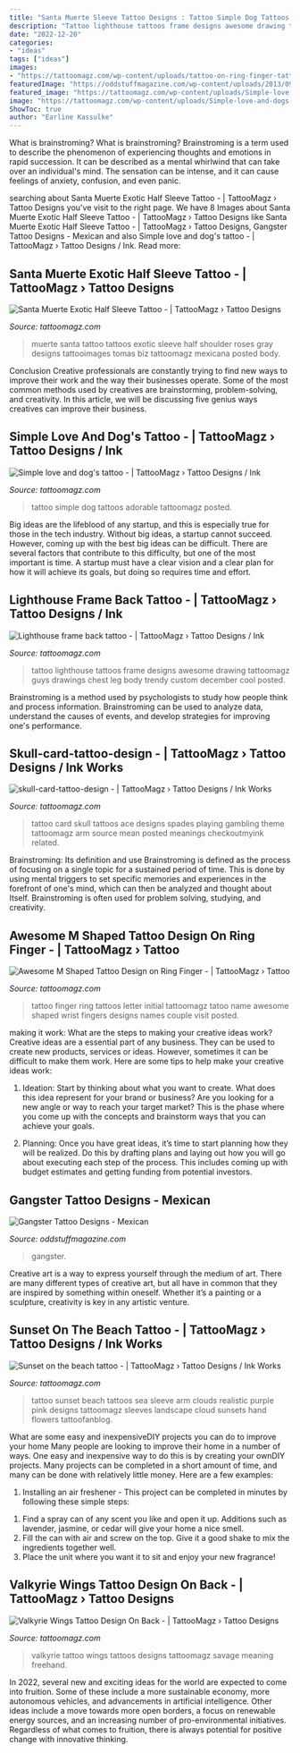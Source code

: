 ```yaml
---
title: "Santa Muerte Sleeve Tattoo Designs : Tattoo Simple Dog Tattoos Adorable Tattoomagz Posted"
description: "Tattoo lighthouse tattoos frame designs awesome drawing tattoomagz guys drawings chest leg body trendy custom december cool posted"
date: "2022-12-20"
categories:
- "ideas"
tags: ["ideas"]
images:
- "https://tattoomagz.com/wp-content/uploads/tattoo-on-ring-finger-tattoos-8678.jpg"
featuredImage: "https://oddstuffmagazine.com/wp-content/uploads/2013/09/Mexican-tattoo-designs-10-599x800.jpg"
featured_image: "https://tattoomagz.com/wp-content/uploads/Simple-love-and-dogs-tattoo.jpg"
image: "https://tattoomagz.com/wp-content/uploads/Simple-love-and-dogs-tattoo.jpg"
ShowToc: true
author: "Earline Kassulke"
---
```



What is brainstroming?
What is brainstroming? Brainstroming is a term used to describe the phenomenon of experiencing thoughts and emotions in rapid succession. It can be described as a mental whirlwind that can take over an individual's mind. The sensation can be intense, and it can cause feelings of anxiety, confusion, and even panic.

	

		
searching about Santa Muerte Exotic Half Sleeve Tattoo - | TattooMagz › Tattoo Designs you've visit to the right page. We have 8 Images about Santa Muerte Exotic Half Sleeve Tattoo - | TattooMagz › Tattoo Designs like Santa Muerte Exotic Half Sleeve Tattoo - | TattooMagz › Tattoo Designs, Gangster Tattoo Designs - Mexican and also Simple love and dog&#039;s tattoo - | TattooMagz › Tattoo Designs / Ink. Read more:
		
    
## Santa Muerte Exotic Half Sleeve Tattoo - | TattooMagz › Tattoo Designs

<img loading=lazy src="https://tattoomagz.com/wp-content/uploads/santa-muerte-tattoos-santa-muerte-b-g-photos-from-fred-tomas-fredy-exotic-tattoo-31593.jpg" onerror="this.onerror=null;this.src='https://tse4.mm.bing.net/th?id=OIP.BWvaypORpADRPOZfZG9kkQHaLD&amp;pid=15.1';" alt="Santa Muerte Exotic Half Sleeve Tattoo - | TattooMagz › Tattoo Designs">

_Source: tattoomagz.com_

>muerte santa tattoo tattoos exotic sleeve half shoulder roses gray designs tattooimages tomas biz tattoomagz mexicana posted body. 

	

Conclusion
Creative professionals are constantly trying to find new ways to improve their work and the way their businesses operate. Some of the most common methods used by creatives are brainstorming, problem-solving, and creativity. In this article, we will be discussing five genius ways creatives can improve their business.

    
## Simple Love And Dog&#039;s Tattoo - | TattooMagz › Tattoo Designs / Ink

<img loading=lazy src="https://tattoomagz.com/wp-content/uploads/Simple-love-and-dogs-tattoo.jpg" onerror="this.onerror=null;this.src='https://tse1.mm.bing.net/th?id=OIP.xpYFqfRW0e3cU9dxPGCRkAHaJ4&amp;pid=15.1';" alt="Simple love and dog&#039;s tattoo - | TattooMagz › Tattoo Designs / Ink">

_Source: tattoomagz.com_

>tattoo simple dog tattoos adorable tattoomagz posted. 

	

Big ideas are the lifeblood of any startup, and this is especially true for those in the tech industry. Without big ideas, a startup cannot succeed. However, coming up with the best big ideas can be difficult. There are several factors that contribute to this difficulty, but one of the most important is time. A startup must have a clear vision and a clear plan for how it will achieve its goals, but doing so requires time and effort.

    
## Lighthouse Frame Back Tattoo - | TattooMagz › Tattoo Designs / Ink

<img loading=lazy src="https://tattoomagz.com/wp-content/uploads/Lighthouse-frame-back-tattoo.jpg" onerror="this.onerror=null;this.src='https://tse3.mm.bing.net/th?id=OIP.bYLc6qts0YpeXQoj0jfcwwHaJ4&amp;pid=15.1';" alt="Lighthouse frame back tattoo - | TattooMagz › Tattoo Designs / Ink">

_Source: tattoomagz.com_

>tattoo lighthouse tattoos frame designs awesome drawing tattoomagz guys drawings chest leg body trendy custom december cool posted. 

	

Brainstroming is a method used by psychologists to study how people think and process information. Brainstroming can be used to analyze data, understand the causes of events, and develop strategies for improving one's performance.

    
## Skull-card-tattoo-design - | TattooMagz › Tattoo Designs / Ink Works

<img loading=lazy src="https://tattoomagz.com/wp-content/uploads/2014/02/skull-card-tattoo-design.jpg" onerror="this.onerror=null;this.src='https://tse2.mm.bing.net/th?id=OIP.oggzAukggnjiqcZR2TcS2gHaKk&amp;pid=15.1';" alt="skull-card-tattoo-design - | TattooMagz › Tattoo Designs / Ink Works">

_Source: tattoomagz.com_

>tattoo card skull tattoos ace designs spades playing gambling theme tattoomagz arm source mean posted meanings checkoutmyink related. 

	

Brainstroming: Its definition and use
Brainstroming is defined as the process of focusing on a single topic for a sustained period of time. This is done by using mental triggers to set specific memories and experiences in the forefront of one's mind, which can then be analyzed and thought about Itself. Brainstroming is often used for problem solving, studying, and creativity.

    
## Awesome M Shaped Tattoo Design On Ring Finger - | TattooMagz › Tattoo

<img loading=lazy src="https://tattoomagz.com/wp-content/uploads/tattoo-on-ring-finger-tattoos-8678.jpg" onerror="this.onerror=null;this.src='https://tse3.mm.bing.net/th?id=OIP.Kx6k_KedhBPRtVvLCWABsgAAAA&amp;pid=15.1';" alt="Awesome M Shaped Tattoo Design on Ring Finger - | TattooMagz › Tattoo">

_Source: tattoomagz.com_

>tattoo finger ring tattoos letter initial tattoomagz tatoo name awesome shaped wrist fingers designs names couple visit posted. 

	

making it work: What are the steps to making your creative ideas work?
Creative ideas are a essential part of any business. They can be used to create new products, services or ideas. However, sometimes it can be difficult to make them work. Here are some tips to help make your creative ideas work:
1. Ideation: Start by thinking about what you want to create. What does this idea represent for your brand or business? Are you looking for a new angle or way to reach your target market? This is the phase where you come up with the concepts and brainstorm ways that you can achieve your goals.

2. Planning: Once you have great ideas, it’s time to start planning how they will be realized. Do this by drafting plans and laying out how you will go about executing each step of the process. This includes coming up with budget estimates and getting funding from potential investors.


    
## Gangster Tattoo Designs - Mexican

<img loading=lazy src="https://oddstuffmagazine.com/wp-content/uploads/2013/09/Mexican-tattoo-designs-10-599x800.jpg" onerror="this.onerror=null;this.src='https://tse2.mm.bing.net/th?id=OIP.ePNzj_QIkqS8s4NCELHTKgHaJ5&amp;pid=15.1';" alt="Gangster Tattoo Designs - Mexican">

_Source: oddstuffmagazine.com_

>gangster. 

	

Creative art is a way to express yourself through the medium of art. There are many different types of creative art, but all have in common that they are inspired by something within oneself. Whether it’s a painting or a sculpture, creativity is key in any artistic venture.

    
## Sunset On The Beach Tattoo - | TattooMagz › Tattoo Designs / Ink Works

<img loading=lazy src="https://tattoomagz.com/wp-content/uploads/Sunset-on-the-beach-tattoo.jpg" onerror="this.onerror=null;this.src='https://tse3.mm.bing.net/th?id=OIP.Z89PTHncasL5k5vZtmTcfQHaH6&amp;pid=15.1';" alt="Sunset on the beach tattoo - | TattooMagz › Tattoo Designs / Ink Works">

_Source: tattoomagz.com_

>tattoo sunset beach tattoos sea sleeve arm clouds realistic purple pink designs tattoomagz sleeves landscape cloud sunsets hand flowers tattoofanblog. 

	

What are some easy and inexpensiveDIY projects you can do to improve your home
Many people are looking to improve their home in a number of ways. One easy and inexpensive way to do this is by creating your ownDIY projects. Many projects can be completed in a short amount of time, and many can be done with relatively little money. Here are a few examples: 
1. Installing an air freshener - This project can be completed in minutes by following these simple steps: 

1) Find a spray can of any scent you like and open it up. Additions such as lavender, jasmine, or cedar will give your home a nice smell. 
2) Fill the can with air and screw on the top. Give it a good shake to mix the ingredients together well. 
3) Place the unit where you want it to sit and enjoy your new fragrance!

    
## Valkyrie Wings Tattoo Design On Back - | TattooMagz › Tattoo Designs

<img loading=lazy src="https://tattoomagz.com/wp-content/uploads/valkyrie-wings-tattoo-valkyrie-wings-19141.jpg" onerror="this.onerror=null;this.src='https://tse1.mm.bing.net/th?id=OIP.v4MCUaC8ZxRCYYhed5AOxwHaIJ&amp;pid=15.1';" alt="Valkyrie Wings Tattoo Design On Back - | TattooMagz › Tattoo Designs">

_Source: tattoomagz.com_

>valkyrie tattoo wings tattoos designs tattoomagz savage meaning freehand. 

	

In 2022, several new and exciting ideas for the world are expected to come into fruition. Some of these include a more sustainable economy, more autonomous vehicles, and advancements in artificial intelligence. Other ideas include a move towards more open borders, a focus on renewable energy sources, and an increasing number of pro-environmental initiatives. Regardless of what comes to fruition, there is always potential for positive change with innovative thinking.

